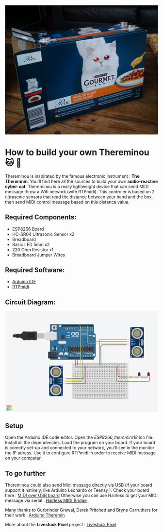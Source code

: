 ![Thereminou](https://github.com/LivestockPixel/Thereminou/blob/main/Thereminou.jpg)

# How to build your own Thereminou :cat: :robot:

Thereminou is inspirated by the famous electronic instrument : **The Theremnin**. You'll find here all the sources to build your own **audio-reactive cyber-cat**.
Thereminou is a really lightweight device that can send MIDI message throw a Wifi network (with RTPmidi).
This controler is based on 2 ultrasonic sensors that read the distance between your hand and the box, then send MIDI control message based on this distance value.

## Required Components:
- ESP8266 Board
- HC-SR04 Ultrasonic Sensor x2
- Breadboard
- Basic LED 5mm x2
- 220 Ohm Resistor x1
- Breadboard Jumper Wires

## Required Software:
- [Arduino IDE](https://docs.arduino.cc/software/ide/#ide-v2)
- [RTPmidi](https://www.tobias-erichsen.de/software/rtpmidi.html)

## Circuit Diagram:

![Circuit Thereminou](https://github.com/LivestockPixel/Thereminou/blob/main/Thereminou_circuit.png)

## Setup
Open the Arduino IDE code editor. Open the *ESP8266_theremin118.ino* file.
Install all the dependencies. Load the program on your board.
If your board is corectly set-up and connected to your network, you'll see in the monitor the IP adress. Use it to configure RTPmidi in order to receive MIDI message on your computer.

## To go further
Thereminou could also send Midi message directly via USB (if your board support it natively, like Arduino Leonardo or Teensy ).
Check your board here : [MIDI over USB board](https://tttapa.github.io/Control-Surface-doc/Doxygen/d8/d4a/md_pages_MIDI-over-USB.html)
Otherwise you can use Hairless to get your MIDI message via serial : [Hairless MIDI Bridge](https://projectgus.github.io/hairless-midiserial/)

Many thanks to Gurbrinder Grewal, Derek Pritchett and Bryne Carruthers for their work : [Arduino Theremin](https://www.arduinotheremin.com/)

More about the **Livestock Pixel** project : [Livestock Pixel](https://livestockpixel.com)